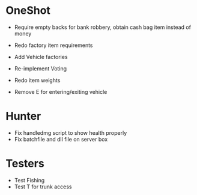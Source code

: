 OneShot
==========================
- Require empty backs for bank robbery, obtain cash bag item instead of money

- Redo factory item requirements
- Add Vehicle factories

- Re-implement Voting
- Redo item weights
- Remove E for entering/exiting vehicle


Hunter
========
- Fix handledmg script to show health properly
- Fix batchfile and dll file on server box


Testers
=======
- Test Fishing
- Test T for trunk access